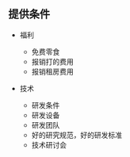 ## 提供条件

- 福利
  - 免费零食
  - 报销打的费用
  - 报销租房费用

- 技术
  - 研发条件
  - 研发设备
  - 研发团队
  - 好的研究规范，好的研发标准
  - 技术研讨会